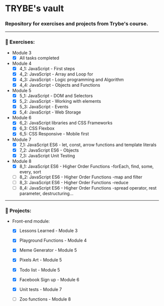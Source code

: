 # TRYBE's vault

### Repository for exercises and projects from Trybe's course.

----

### :book: Exercises:
  * Module 3
    - [x] All tasks completed
    
  * Module 4
    - [x] 4_1: JavaScript - First steps
    - [x] 4_2: JavaScript - Array and Loop for
    - [x] 4_3: JavaScript - Logic programming and Algorithm
    - [x] 4_4: JavaScript - Objects and Functions
 
 * Module 5
    - [x] 5_1: JavaScript - DOM and Selectors
    - [x] 5_2: JavaScript - Working with elements
    - [x] 5_3: JavaScript - Events
    - [x] 5_4: JavaScript - Web Storage
    
* Module 6
    - [x] 6_2: JavaScript libraries and CSS Frameworks
    - [x] 6_3: CSS Flexbox
    - [x] 6_5: CSS Responsive - Mobile first
 
* Module 7
    - [x] 7_1: JavaScript ES6 - let, const, arrow functions and template literals
    - [x] 7_2: JavaScript ES6 - Objects
    - [x] 7_3: JavaScript Unit Testing

* Module 8
    - [x] 8_1: JavaScript ES6 - Higher Order Functions -forEach, find, some, every, sort
    - [ ] 8_2: JavaScript ES6 - Higher Order Functions -map and filter
    - [ ] 8_3: JavaScript ES6 - Higher Order Functions -reduce
    - [ ] 8_4: JavaScript ES6 - Higher Order Functions -spread operator, rest parameter, destructuring...
 ----
 ### :wrench: Projects:
  * Front-end module:
  
    - [x] Lessons Learned - Module 3
    - [x] Playground Functions - Module 4
    - [x] Meme Generator - Module 5
    - [x] Pixels Art - Module 5
    - [x] Todo list - Module 5
    - [x] Facebook Sign up - Module 6
    - [x] Unit tests - Module 7
    - [ ] Zoo functions - Module 8 
    
